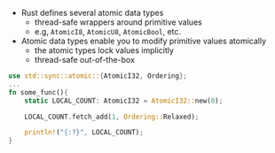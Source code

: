 - Rust defines several atomic data types
	- thread-safe wrappers around primitive values
	- e.g, `AtomicI8`, `AtomicU8`, `AtomicBool`, etc.
- Atomic data types enable you to modify primitive values atomically
	- the atomic types lock values implicitly
	- thread-safe out-of-the-box

```rust
use std::sync::atomic::{AtomicI32, Ordering};
...
fn some_func(){
	static LOCAL_COUNT: AtomicI32 = AtomicI32::new(0);

	LOCAL_COUNT.fetch_add(1, Ordering::Relaxed);

	println!("{:?}", LOCAL_COUNT);
}
```